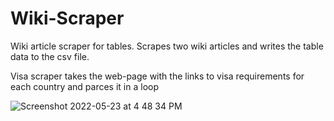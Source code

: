 # Wiki-Scraper
Wiki article scraper for tables. Scrapes two wiki articles and writes the table data to the csv file.

Visa scraper takes the web-page with the links to visa requirements for each country and parces it in a loop

![Screenshot 2022-05-23 at 4 48 34 PM](https://user-images.githubusercontent.com/55019810/172428408-3ab05303-19f0-403f-8147-018c845e6422.png)
